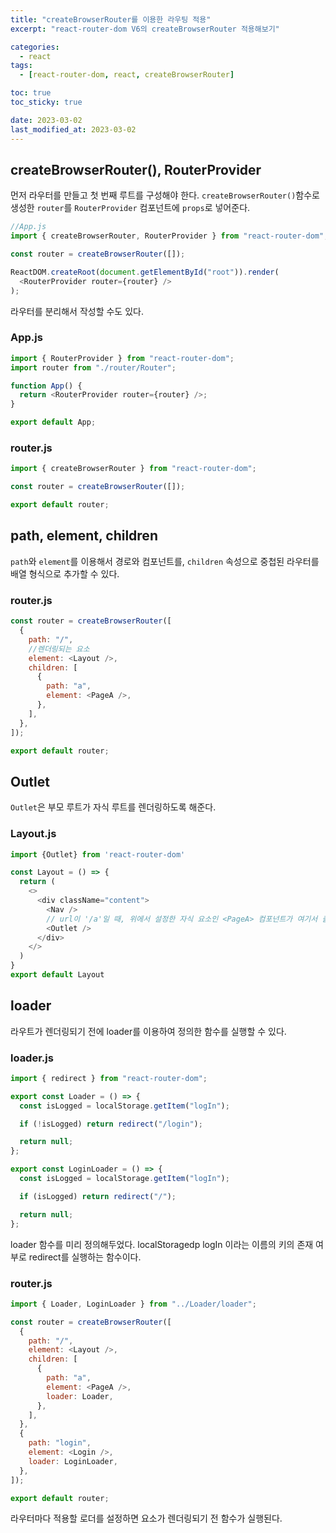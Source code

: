 ```yaml
---
title: "createBrowserRouter를 이용한 라우팅 적용"
excerpt: "react-router-dom V6의 createBrowserRouter 적용해보기"

categories:
  - react
tags:
  - [react-router-dom, react, createBrowserRouter]

toc: true
toc_sticky: true

date: 2023-03-02
last_modified_at: 2023-03-02
---
```


## createBrowserRouter(), RouterProvider

먼저 라우터를 만들고 첫 번째 루트를 구성해야 한다. `createBrowserRouter()`함수로 생성한 `router`를 `RouterProvider` 컴포넌트에 `props`로 넣어준다.

```javascript
//App.js
import { createBrowserRouter, RouterProvider } from "react-router-dom";

const router = createBrowserRouter([]);

ReactDOM.createRoot(document.getElementById("root")).render(
  <RouterProvider router={router} />
);
```

라우터를 분리해서 작성할 수도 있다.

### App.js

```javascript
import { RouterProvider } from "react-router-dom";
import router from "./router/Router";

function App() {
  return <RouterProvider router={router} />;
}

export default App;
```

### router.js

```javascript
import { createBrowserRouter } from "react-router-dom";

const router = createBrowserRouter([]);

export default router;
```

## path, element, children

`path`와 `element`를 이용해서 경로와 컴포넌트를, `children` 속성으로 중첩된 라우터를 배열 형식으로 추가할 수 있다.

### router.js

```javascript
const router = createBrowserRouter([
  {
    path: "/",
    //렌더링되는 요소
    element: <Layout />,
    children: [
      {
        path: "a",
        element: <PageA />,
      },
    ],
  },
]);

export default router;
```

## Outlet

`Outlet`은 부모 루트가 자식 루트를 렌더링하도록 해준다.

### Layout.js

```javascript
import {Outlet} from 'react-router-dom'

const Layout = () => {
  return (
    <>
      <div className="content">
        <Nav />
        // url이 '/a'일 때, 위에서 설정한 자식 요소인 <PageA> 컴포넌트가 여기서 출력된다.
        <Outlet />
      </div>
    </>
  )
}
export default Layout
```

## loader

라우트가 렌더링되기 전에 loader를 이용하여 정의한 함수를 실행할 수 있다.

### loader.js

```javascript
import { redirect } from "react-router-dom";

export const Loader = () => {
  const isLogged = localStorage.getItem("logIn");

  if (!isLogged) return redirect("/login");

  return null;
};

export const LoginLoader = () => {
  const isLogged = localStorage.getItem("logIn");

  if (isLogged) return redirect("/");

  return null;
};
```

loader 함수를 미리 정의해두었다. localStoragedp logIn 이라는 이름의 키의 존재 여부로 redirect를 실행하는 함수이다.

### router.js

```javascript
import { Loader, LoginLoader } from "../Loader/loader";

const router = createBrowserRouter([
  {
    path: "/",
    element: <Layout />,
    children: [
      {
        path: "a",
        element: <PageA />,
        loader: Loader,
      },
    ],
  },
  {
    path: "login",
    element: <Login />,
    loader: LoginLoader,
  },
]);

export default router;
```

라우터마다 적용할 로더를 설정하면 요소가 렌더링되기 전 함수가 실행된다.
